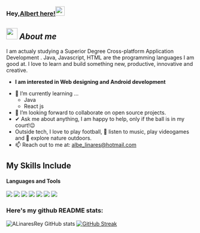 ### Hey,[Albert here!](https://www.linkedin.com/in/albert-linares-rey-57a76710a/)<img src="https://media.giphy.com/media/hvRJCLFzcasrR4ia7z/giphy.gif" width="25px">
## <img src="https://media.giphy.com/media/ObNTw8Uzwy6KQ/giphy.gif" width="30px">&nbsp;***About me***

I am actualy studying a Superior Degree Cross-platform Application Development . Java, Javascript, HTML are the programming languages I am good at. I love to learn and build something new, productive, innovative and creative.
* **I am interested in Web designing and Android development**
- 🌱 I’m currently learning ...
  - Java
  - React js
- 👯 I’m looking forward to collaborate on open source projects.
- ✔ Ask me about anything, I am happy to help, only if the ball is in my court!😉<br>
- Outside tech, I love to play football, 🎵 listen to music, play videogames and 🌴 explore nature outdoors.
- 📫 Reach out to me at: <a href="albe_linares@hotmail.com">albe_linares@hotmail.com</a>

## My Skills Include

<h4> Languages and Tools</h4>
<span> 
  <img src="https://img.shields.io/badge/HTML5-E34F26?style=for-the-badge&logo=html5&logoColor=white">
  <img src="https://img.shields.io/badge/JavaScript-F7DF1E?style=for-the-badge&logo=javascript&logoColor=black">
  <img src="https://img.shields.io/badge/Java-ED8B00?style=for-the-badge&logo=java&logoColor=white">
  <img src="https://img.shields.io/badge/PHP-777BB4?style=for-the-badge&logo=php&logoColor=white">
  <img src="https://img.shields.io/badge/kotlin-%237F52FF.svg?style=for-the-badge&logo=kotlin&logoColor=white">
  <img src="https://img.shields.io/badge/react_native-%2320232a.svg?style=for-the-badge&logo=react&logoColor=%2361DAFB">
  <img src="https://img.shields.io/badge/WordPress-%23117AC9.svg?style=for-the-badge&logo=WordPress&logoColor=white">


### Here's my github README stats:

![ALinaresRey GitHub stats](https://github-readme-stats.vercel.app/api?username=ALinaresRey&show_icons=true&theme=radical) 
[![GitHub Streak](https://github-readme-streak-stats.herokuapp.com/?user=ALinaresRey&theme=radical)](https://git.io/streak-stats) 
